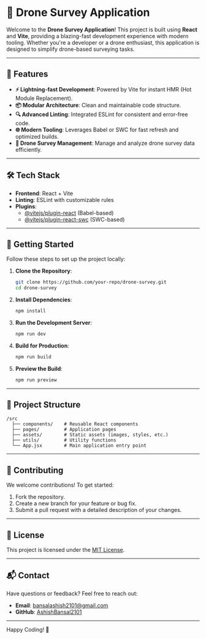 # 🚀 Drone Survey Application

Welcome to the **Drone Survey Application**! This project is built using **React** and **Vite**, providing a blazing-fast development experience with modern tooling. Whether you're a developer or a drone enthusiast, this application is designed to simplify drone-based surveying tasks.

---

## 🌟 Features

- **⚡ Lightning-fast Development**: Powered by Vite for instant HMR (Hot Module Replacement).
- **📦 Modular Architecture**: Clean and maintainable code structure.
- **🔍 Advanced Linting**: Integrated ESLint for consistent and error-free code.
- **🌐 Modern Tooling**: Leverages Babel or SWC for fast refresh and optimized builds.
- **📸 Drone Survey Management**: Manage and analyze drone survey data efficiently.

---

## 🛠️ Tech Stack

- **Frontend**: React + Vite
- **Linting**: ESLint with customizable rules
- **Plugins**:
  - [@vitejs/plugin-react](https://github.com/vitejs/vite-plugin-react/blob/main/packages/plugin-react) (Babel-based)
  - [@vitejs/plugin-react-swc](https://github.com/vitejs/vite-plugin-react/blob/main/packages/plugin-react-swc) (SWC-based)

---

## 🚀 Getting Started

Follow these steps to set up the project locally:

1. **Clone the Repository**:

   ```bash
   git clone https://github.com/your-repo/drone-survey.git
   cd drone-survey
   ```

2. **Install Dependencies**:

   ```bash
   npm install
   ```

3. **Run the Development Server**:

   ```bash
   npm run dev
   ```

4. **Build for Production**:

   ```bash
   npm run build
   ```

5. **Preview the Build**:
   ```bash
   npm run preview
   ```

---

## 📂 Project Structure

```
/src
  ├── components/    # Reusable React components
  ├── pages/         # Application pages
  ├── assets/        # Static assets (images, styles, etc.)
  ├── utils/         # Utility functions
  └── App.jsx        # Main application entry point
```


---

## 🤝 Contributing

We welcome contributions! To get started:

1. Fork the repository.
2. Create a new branch for your feature or bug fix.
3. Submit a pull request with a detailed description of your changes.

---

## 📄 License

This project is licensed under the [MIT License](LICENSE).

---

## 📬 Contact

Have questions or feedback? Feel free to reach out:

- **Email**: bansalashish2101@gmail.com
- **GitHub**: [AshishBansal2101](https://github.com/AshishBansal2101)

---

Happy Coding! 🎉
